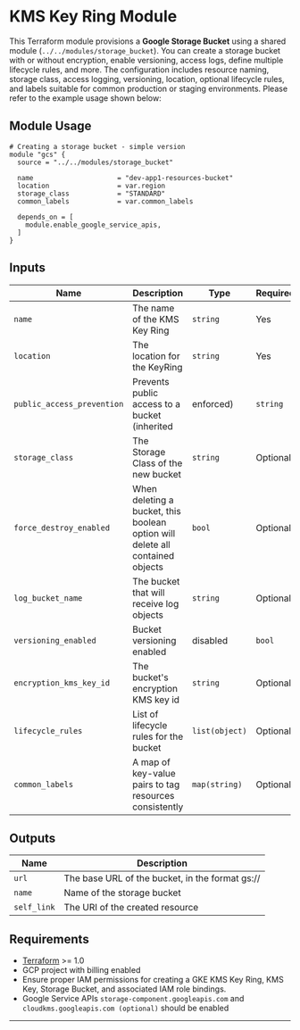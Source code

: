 # KMS Key Ring Module

This Terraform module provisions a **Google Storage Bucket** using a shared module (`../../modules/storage_bucket`). You can create a storage bucket with or without encryption, enable versioning, access logs, define multiple lifecycle rules, and more. The configuration includes resource naming, storage class, access logging, versioning, location, optional lifecycle rules, and labels suitable for common production or staging environments. Please refer to the example usage shown below:



## Module Usage

```hcl
# Creating a storage bucket - simple version
module "gcs" {
  source = "../../modules/storage_bucket"

  name                     = "dev-app1-resources-bucket"
  location                 = var.region
  storage_class            = "STANDARD"
  common_labels            = var.common_labels

  depends_on = [
    module.enable_google_service_apis,
  ]
}
```

## Inputs

| Name                      | Description                                                                   | Type          | Required |
|---------------------------|-------------------------------------------------------------------------------|---------------|----------|
| `name`                    | The name of the KMS Key Ring                                                  | `string`      | Yes      |
| `location`                | The location for the KeyRing                                                  | `string`      | Yes      |
| `public_access_prevention`| Prevents public access to a bucket (inherited|enforced)                       | `string`      | Optional |
| `storage_class`           | The Storage Class of the new bucket                                           | `string`      | Optional |
| `force_destroy_enabled`   | When deleting a bucket, this boolean option will delete all contained objects | `bool`        | Optional |
| `log_bucket_name`         | The bucket that will receive log objects                                      | `string`      | Optional |
| `versioning_enabled`      | Bucket versioning enabled|disabled                                            | `bool`        | Optional |
| `encryption_kms_key_id`   | The bucket's encryption KMS key id                                            | `string`      | Optional |
| `lifecycle_rules`         | List of lifecycle rules for the bucket                                        | `list(object)`| Optional |
| `common_labels`           | A map of key-value pairs to tag resources consistently                        | `map(string)` | Optional |


## Outputs

| Name        | Description                                                  | 
|-------------|--------------------------------------------------------------|
| `url`       | The base URL of the bucket, in the format gs://<bucket-name> |
| `name`      | Name of the storage bucket                                   |
| `self_link` | The URI of the created resource                              |


## Requirements

- [Terraform](https://www.terraform.io/) >= 1.0
- GCP project with billing enabled
- Ensure proper IAM permissions for creating a GKE KMS Key Ring, KMS Key, Storage Bucket, and associated IAM role bindings.
- Google Service APIs `storage-component.googleapis.com` and `cloudkms.googleapis.com (optional)` should be enabled
---
